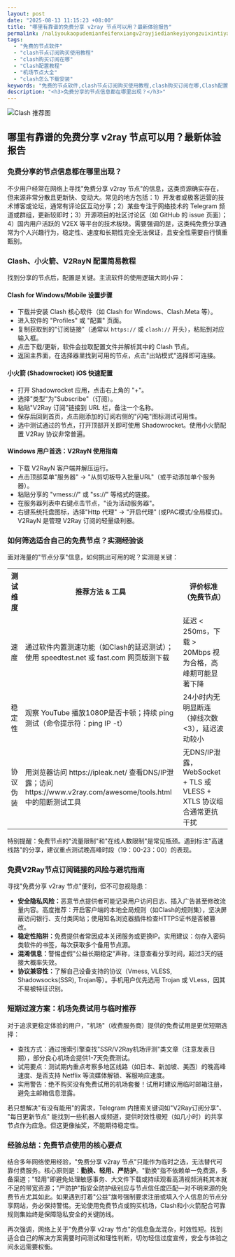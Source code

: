 ```yaml
---
layout: post
date: "2025-08-13 11:15:23 +08:00"
title: "哪里有靠谱的免费分享 v2ray 节点可以用？最新体验报告"
permalink: /naliyoukaopudemianfeifenxiangv2rayjiediankeyiyongzuixintiyanbaogao/
tags:
  - "免费的节点软件"
  - "clash节点订阅购买使用教程"
  - "clash购买订阅在哪"
  - "Clash配置教程"
  - "机场节点大全"
  - "clash怎么下载安装"
keywords: "免费的节点软件,clash节点订阅购买使用教程,clash购买订阅在哪,Clash配置教程,机场节点大全,clash怎么下载安装"
description: "<h3>免费分享的节点信息都在哪里出现？</h3>"
---
```


![Clash 推荐图](https://clashjd.github.io/assets/img/六月一个月的机场订阅.png)

## 哪里有靠谱的免费分享 v2ray 节点可以用？最新体验报告

<h3>免费分享的节点信息都在哪里出现？</h3>
<p>不少用户经常在网络上寻找"免费分享 v2ray 节点"的信息，这类资源确实存在，但来源非常分散且更新快、变动大。常见的地方包括：1）开发者或极客运营的技术博客或论坛，通常有评论区互动分享；2）某些专注于网络技术的 Telegram 频道或群组，更新较即时；3）开源项目的社区讨论区（如 GitHub 的 issue 页面）；4）国内用户活跃的 V2EX 等平台的技术板块。需要强调的是，这类纯免费分享通常为个人兴趣行为，稳定性、速度和长期性完全无法保证，且安全性需要自行慎重甄别。</p>
<h3>Clash、小火箭、V2RayN 配置简易教程</h3>
<p>找到分享的节点后，配置是关键。主流软件的使用逻辑大同小异：</p>
<h4>Clash for Windows/Mobile 设置步骤</h4>
<ul>
<li>下载并安装 Clash 核心软件（如 Clash for Windows、Clash.Meta 等）。</li>
<li>进入软件的 "Profiles" 或 "配置" 页面。</li>
<li>复制获取到的"订阅链接"（通常以 <code>https://</code> 或 <code>clash://</code> 开头），粘贴到对应输入框。</li>
<li>点击下载/更新，软件会拉取配置文件并解析其中的 Clash 节点。</li>
<li>返回主界面，在选择器里找到可用的节点，点击"出站模式"选择即可连接。</li>
</ul>
<h4>小火箭 (Shadowrocket) iOS 快速配置</h4>
<ul>
<li>打开 Shadowrocket 应用，点击右上角的 "+"。</li>
<li>选择"类型"为"Subscribe"（订阅）。</li>
<li>粘贴"V2Ray 订阅"链接到 URL 栏，备注一个名称。</li>
<li>保存后回到首页，点击刚添加的订阅右侧的"闪电"图标测试可用性。</li>
<li>选中测试通过的节点，打开顶部开关即可使用 Shadowrocket。使用小火箭配置 V2Ray 协议非常普遍。</li>
</ul>
<h4>Windows 用户首选：V2RayN 使用指南</h4>
<ul>
<li>下载 V2RayN 客户端并解压运行。</li>
<li>点击顶部菜单"服务器" -> "从剪切板导入批量URL"（或手动添加单个服务器）。</li>
<li>粘贴分享的 "vmess://" 或 "ss://" 等格式的链接。</li>
<li>在服务器列表中右键点击节点，"设为活动服务器"。</li>
<li>右键系统托盘图标，选择"Http 代理" -> "开启代理" (或PAC模式/全局模式)。V2RayN 是管理 V2Ray 订阅的轻量级利器。</li>
</ul>
<h3>如何筛选适合自己的免费节点？实测经验谈</h3>
<p>面对海量的"节点分享"信息，如何挑出可用的呢？实测是关键：</p>
<table>
<tr>
<th>测试维度</th>
<th>推荐方法 & 工具</th>
<th>评价标准（免费节点）</th>
</tr>
<tr>
<td>速度</td>
<td>通过软件内置测速功能（如Clash的延迟测试）；使用 speedtest.net 或 fast.com 网页版测下载</td>
<td>延迟 &lt; 250ms，下载 &gt; 20Mbps 视为合格，高峰期可能显著下降</td>
</tr>
<tr>
<td>稳定性</td>
<td>观察 YouTube 播放1080P是否卡顿；持续 ping 测试（命令提示符：ping IP -t）</td>
<td>24小时内无明显断连（掉线次数&lt;3），延迟波动较小</td>
</tr>
<tr>
<td>协议伪装</td>
<td>用浏览器访问 https://ipleak.net/ 查看DNS/IP泄露；访问 https://www.v2ray.com/awesome/tools.html 中的阻断测试工具</td>
<td>无DNS/IP泄露，WebSocket + TLS 或 VLESS + XTLS 协议组合通常更抗干扰</td>
</tr>
</table>
<p>特别提醒：免费节点的"流量限制"和"在线人数限制"是常见瓶颈。遇到标注"高速线路"的分享，建议重点测试晚高峰时段（19：00-23：00）的表现。</p>
<h3>免费V2Ray节点订阅链接的风险与避坑指南</h3>
<p>寻找"免费分享 v2ray 节点"便利，但不可忽视隐患：</p>
<ul>
<li><strong>安全隐私风险：</strong>恶意节点提供者可能记录用户访问日志、插入广告甚至修改流量内容。高度推荐：开启客户端的本地全局规则（如Clash的规则集），坚决屏蔽访问银行、支付类网站；使用知名浏览器插件检查HTTPS证书是否被篡改。</li>
<li><strong>稳定性陷阱：</strong>免费提供者常因成本关闭服务或更换IP。实用建议：勿存入密码类软件的书签，每次获取多个备用节点源。</li>
<li><strong>混淆信息：</strong>警惕虚假"公益长期稳定"声称，注意查看分享时间，超过3天的链接大概率失效。</li>
<li><strong>协议兼容性：</strong>了解自己设备支持的协议（Vmess, VLESS, Shadowsocks(SSR), Trojan等）。手机用户优先选用 Trojan 或 VLess，因其不易被特征识别。</li>
</ul>
<h3>短期过渡方案：机场免费试用与临时推荐</h3>
<p>对于追求更稳定体验的用户，"机场"（收费服务商）提供的免费试用是更优短期选择：</p>
<ul>
<li>查找方式：通过搜索引擎查找"SSR/V2Ray机场评测"类文章（注意发表日期），部分良心机场会提供1-7天免费测试。</li>
<li>试用要点：测试期内重点考察多地区线路（如日本、新加坡、美西）的晚高峰速度、是否支持 Netflix 等流媒体解锁、客服响应速度。</li>
<li>实用警告：绝不购买没有免费试用的机场套餐！试用时建议用临时邮箱注册，避免主邮箱信息泄露。</li>
</ul>
<p>若只想解决"有没有能用"的需求，Telegram 内搜索关键词如"V2Ray订阅分享"、 "每日更新节点" 能找到一些机器人或频道，提供时效性极短（如几小时）的共享节点作为应急。但这更像抽奖，不能期待稳定性。</p>
<h3>经验总结：免费节点使用的核心要点</h3>
<p>结合多年网络使用经验，"免费分享 v2ray 节点"只能作为临时之选，无法替代可靠付费服务。核心原则是：<strong>勤换、轻用、严防护</strong>。"勤换"指不依赖单一免费源，多备渠道；"轻用"即避免处理敏感事务、大文件下载或持续观看高清视频消耗其本就不足的带宽资源；"严防护"指安全防护级别应与节点信任度匹配—对不明来源的免费节点尤其如此。如果遇到打着"公益"旗号强制要求注册或填入个人信息的节点分享网站，务必保持警惕。无论使用免费节点或购买机场，Clash和小火箭配合可靠规则集始终是保障隐私安全的关键防线。</p>
<p>再次强调，网络上关于"免费分享 v2ray 节点"的信息鱼龙混杂，时效性短。找到适合自己的解决方案需要时间测试和理性判断，切勿轻信过度宣传，安全与体验之间永远需要权衡。</p>